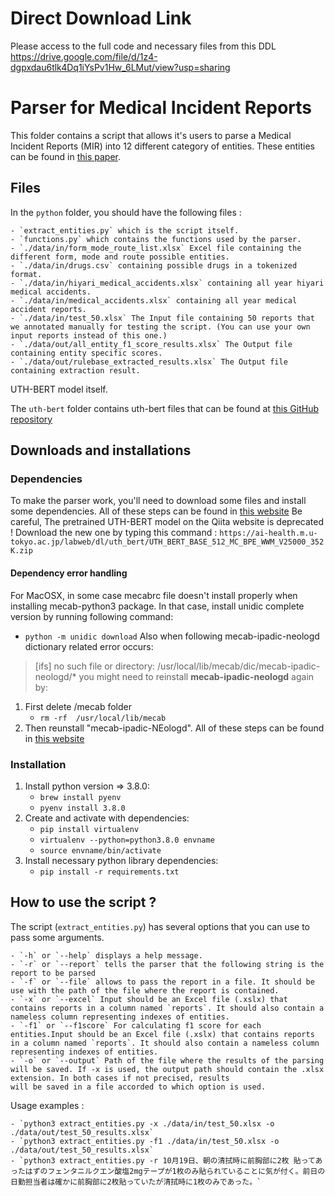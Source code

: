 # Direct Download Link
Please access to the full code and necessary files from this DDL
https://drive.google.com/file/d/1z4-dgpxdau6tlk4Dq1iYsPv1Hw_6LMut/view?usp=sharing

# Parser for Medical Incident Reports

This folder contains a script that allows it's users to parse a Medical Incident Reports (MIR) into 12
different category of entities. These entities can be found in [this paper](https://aclanthology.org/2020.lrec-1.563.pdf).

## Files

In the `python` folder, you should have the following files :

    - `extract_entities.py` which is the script itself.
    - `functions.py` which contains the functions used by the parser.
    - `./data/in/form_mode_route_list.xlsx` Excel file containing the different form, mode and route possible entities.
    - `./data/in/drugs.csv` containing possible drugs in a tokenized format.
    - `./data/in/hiyari_medical_accidents.xlsx` containing all year hiyari medical accidents.
    - `./data/in/medical_accidents.xlsx` containing all year medical accident reports.
    - `./data/in/test_50.xlsx` The Input file containing 50 reports that we annotated manually for testing the script. (You can use your own input reports instead of this one.)
    - `./data/out/all_entity_f1_score_results.xlsx` The Output file containing entity specific scores.
    - `./data/out/rulebase_extracted_results.xlsx` The Output file containing extraction result.

UTH-BERT model itself.

The `uth-bert` folder contains uth-bert files that can be found at [this GitHub repository](https://github.com/jinseikenai/uth-bert)

## Downloads and installations

### Dependencies
To make the parser work, you'll need to download some files and install some dependencies. All of these steps can be found in [this website](https://qiita.com/Kunikata/items/d9fda2351a273a7412f6)
Be careful, The pretrained UTH-BERT model on the Qiita website is deprecated ! Download the new one by typing this command : `https://ai-health.m.u-tokyo.ac.jp/labweb/dl/uth_bert/UTH_BERT_BASE_512_MC_BPE_WWM_V25000_352K.zip`

#### Dependency error handling
For MacOSX, in some case mecabrc file doesn't install properly when installing mecab-python3 package. In that case, install unidic complete version by running following command: 
- `python -m unidic download`
Also when following mecab-ipadic-neologd dictionary related error occurs:
> [ifs] no such file or directory: /usr/local/lib/mecab/dic/mecab-ipadic-neologd/*
you might need to reinstall **mecab-ipadic-neologd** again by: 
1. First delete /mecab folder
    - `rm -rf  /usr/local/lib/mecab`
2. Then reunstall "mecab-ipadic-NEologd". All of these steps can be found in [this website](https://github.com/neologd/mecab-ipadic-neologd)

### Installation
1. Install python version => 3.8.0:
   - `brew install pyenv`
   - `pyenv install 3.8.0`
1. Create and activate with dependencies:
   - `pip install virtualenv`
   - `virtualenv --python=python3.8.0 envname`
   - `source envname/bin/activate`
2. Install necessary python library dependencies:
   - `pip install -r requirements.txt`

## How to use the script ?

The script (`extract_entities.py`) has several options that you can use to pass some arguments.

    - `-h` or `--help` displays a help message.
    - `-r` or `--report` tells the parser that the following string is the report to be parsed
    - `-f` or `--file` allows to pass the report in a file. It should be use with the path of the file where the report is contained.
    - `-x` or `--excel` Input should be an Excel file (.xslx) that contains reports in a column named `reports`. It should also contain a nameless column representing indexes of entities.
    - `-f1` or `--f1score` For calculating f1 score for each entities.Input should be an Excel file (.xslx) that contains reports in a column named `reports`. It should also contain a nameless column representing indexes of entities.
    - `-o` or `--output` Path of the file where the results of the parsing will be saved. If -x is used, the output path should contain the .xlsx extension. In both cases if not precised, results
    will be saved in a file accorded to which option is used.

Usage examples :

    - `python3 extract_entities.py -x ./data/in/test_50.xlsx -o ./data/out/test_50_results.xlsx`
    - `python3 extract_entities.py -f1 ./data/in/test_50.xlsx -o ./data/out/test_50_results.xlsx`
    - `python3 extract_entities.py -r 10月19日、朝の清拭時に前胸部に2枚 貼ってあったはずのフェンタニルクエン酸塩2mgテープが1枚のみ貼られていることに気が付く。前日の日勤担当者は確かに前胸部に2枚貼っていたが清拭時に1枚のみであった。`

